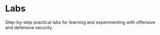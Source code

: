 # Labs

Step-by-step practical labs for learning and experimenting with offensive and defensive security.
